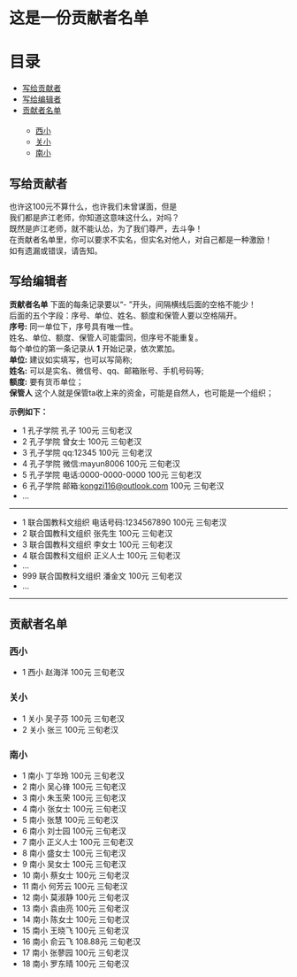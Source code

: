 # 这是一份贡献者名单
# 目录
<ul>
  <li><a href="#tocontributions">写给贡献者</a></li>
  <li><a href="#toEditor">写给编辑者</a></li>
  <li><a href="#ListOfContributions">贡献者名单</a>
    <ul>
      <li><a href="#xixiao">西小</a></li>
      <li><a href="#guanxiao">关小</a></li>
      <li><a href="#nanxiao">南小</a></li>
    </ul>
   </li>
 </ul>
 
## <a name="tocontributions">写给贡献者</a>
也许这100元不算什么，也许我们未曾谋面，但是<br/>
我们都是庐江老师，你知道这意味这什么，对吗？<br/>
既然是庐江老师，就不能认怂，为了我们尊严，去斗争！<br/>
在贡献者名单里，你可以要求不实名，但实名对他人，对自己都是一种激励！<br/>
如有遗漏或错误，请告知。
## <a name="toEditor">写给编辑者</a>
**贡献者名单** 下面的每条记录要以“- ”开头，间隔横线后面的空格不能少！<br/>
后面的五个字段：序号、单位、姓名、额度和保管人要以空格隔开。<br/>
**序号:** 同一单位下，序号具有唯一性。<br/>
姓名、单位、额度、保管人可能雷同，但序号不能重复。<br/>
每个单位的第一条记录从 **1** 开始记录，依次累加。<br/>
**单位:** 建议如实填写，也可以写简称;<br/>
**姓名:** 可以是实名、微信号、qq、邮箱账号、手机号码等;<br/>
**额度:** 要有货币单位；<br/>
**保管人** 这个人就是保管ta收上来的资金，可能是自然人，也可能是一个组织；<br/>

**示例如下：**
- 1 孔子学院 孔子 100元 三旬老汉
- 2 孔子学院 曾女士 100元 三旬老汉
- 3 孔子学院 qq:12345 100元 三旬老汉
- 4 孔子学院 微信:mayun8006 100元 三旬老汉
- 5 孔子学院 电话:0000-0000-0000 100元 三旬老汉
- 6 孔子学院 邮箱:kongzi116@outlook.com 100元 三旬老汉
- ...
---
- 1 联合国教科文组织 电话号码:1234567890 100元 三旬老汉<br/>
- 2 联合国教科文组织 张先生 100元 三旬老汉<br/>
- 3 联合国教科文组织 李女士 100元 三旬老汉<br/>
- 4 联合国教科文组织 正义人士 100元 三旬老汉<br/>
- ...
- 999 联合国教科文组织 潘金文 100元 三旬老汉<br/>
- ...
----
## <a name="ListOfContributions">贡献者名单</a>
### <a name="xixiao">西小</a>
- 1 西小 赵海洋 100元 三旬老汉
### <a name="guanxiao">关小</a>
- 1 关小 吴子芬 100元 三旬老汉
- 2 关小 张三 100元 三旬老汉
### <a name="nanxiao">南小</a>
- 1 南小 丁华玲 100元 三旬老汉
- 2 南小 吴心锋 100元 三旬老汉
- 3 南小 朱玉荣 100元 三旬老汉
- 4 南小 张女士 100元 三旬老汉
- 5 南小 张慧 100元 三旬老汉
- 6 南小 刘士园 100元 三旬老汉
- 7 南小 正义人士 100元 三旬老汉
- 8 南小 盛女士 100元 三旬老汉
- 9 南小 吴女士 100元 三旬老汉
- 10 南小 蔡女士 100元 三旬老汉
- 11 南小 何芳云 100元 三旬老汉
- 12 南小 莫淑静 100元 三旬老汉
- 13 南小 袁由亮 100元 三旬老汉
- 14 南小 陈女士 100元 三旬老汉
- 15 南小 王晓飞 100元 三旬老汉
- 16 南小 俞云飞 108.88元 三旬老汉
- 17 南小 张蓼园 100元 三旬老汉
- 18 南小 罗东晴 100元 三旬老汉

